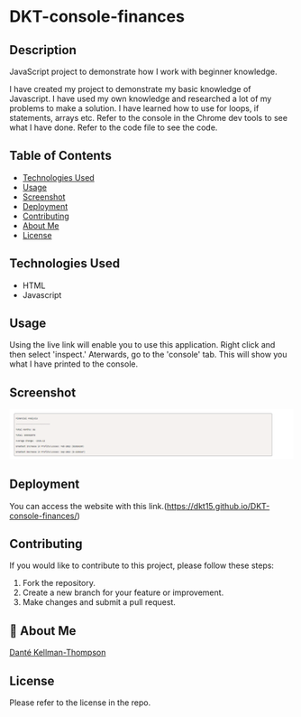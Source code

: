 # DKT-console-finances

## Description

JavaScript project to demonstrate how I work with beginner knowledge.

I have created my project to demonstrate my basic knowledge of Javascript. I have used my own knowledge and researched a lot of my problems to make a solution. I have learned how to use for loops, if statements, arrays etc. Refer to the console in the Chrome dev tools to see what I have done. Refer to the code file to see the code.

## Table of Contents

- [Technologies Used](#technology)
- [Usage](#usage)
- [Screenshot](#screenshot)
- [Deployment](#deployment)
- [Contributing](#contributing)
- [About Me](#aboutme)
- [License](#license)

## Technologies Used

- HTML
- Javascript

## Usage

Using the live link will enable you to use this application. Right click and then select 'inspect.' Aterwards, go to the 'console' tab. This will show you what I have printed to the console.

## Screenshot

![Console finances image.](/assets/images/js-image.png)

## Deployment

You can access the website with this link.(https://dkt15.github.io/DKT-console-finances/)

## Contributing

If you would like to contribute to this project, please follow these steps:

1. Fork the repository.
2. Create a new branch for your feature or improvement.
3. Make changes and submit a pull request.

## 🚀 About Me

[Danté Kellman-Thompson](https://github.com/DKT15)

## License

Please refer to the license in the repo.
